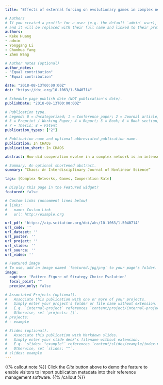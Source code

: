 ```yaml
---
title: "Effects of external forcing on evolutionary games in complex networks"

# Authors
# If you created a profile for a user (e.g. the default `admin` user), write the username (folder name) here 
# and it will be replaced with their full name and linked to their profile.
authors:
- Keke Huang
- admin
- Yonggang Li
- Chunhua Yang
- Zhen Wang

# Author notes (optional)
author_notes:
- "Equal contribution"
- "Equal contribution"

date: "2018-08-13T00:00:00Z"
doi: "https://doi.org/10.1063/1.5040714"

# Schedule page publish date (NOT publication's date).
publishDate: "2018-08-13T00:00:00Z"

# Publication type.
# Legend: 0 = Uncategorized; 1 = Conference paper; 2 = Journal article;
# 3 = Preprint / Working Paper; 4 = Report; 5 = Book; 6 = Book section;
# 7 = Thesis; 8 = Patent
publication_types: ["2"]

# Publication name and optional abbreviated publication name.
publication: In CHAOS
publication_short: In CHAOS

abstract: How did cooperation evolve in a complex network is an intensely investigated problem. Many mechanisms that promote cooperation have been proposed within the framework of the evolutionary game theory. Motivated by the fact that people in society or even a certain group are often controlled by a variety of simple rules, we present an external forcing mechanism to analyze the underlying reasons of widespread cooperation in this paper. In detail, we model the agents on a simple regular network, on which the learning method is controlled by external forcing mechanism, and prisoner’s dilemma has been applied to describe the interaction of agents. By conducting large-scale Monte Carlo simulations, we can easily draw a conclusion that this mechanism can promote cooperation efficiently. In addition, we also show that the proposed mechanism is effective for the cooperation promotion for other game models, such as snowdrift game and multigames. Taken together, the mechanism of external forcing on the evolutionary game is a strong promoter of cooperation even under a severe temptation condition, which has a practical significance and will provide new insight into the analysis and control of cooperative strategy in the complex network for the further research.

# Summary. An optional shortened abstract.
summary: “Chaos: An Interdisciplinary Journal of Nonlinear Science”

tags: [Complex Networks, Games, Cooperation Rate]

# Display this page in the Featured widget?
featured: false

# Custom links (uncomment lines below)
# links:
# - name: Custom Link
#   url: http://example.org

url_pdf: 'https://aip.scitation.org/doi/abs/10.1063/1.5040714'
url_code: ''
url_dataset: ''
url_poster: ''
url_project: ''
url_slides: ''
url_source: ''
url_video: ''

# Featured image
# To use, add an image named `featured.jpg/png` to your page's folder. 
image:
  caption: 'Pattern Figure of Strategy Choice Evolution'
  focal_point: ""
  preview_only: false

# Associated Projects (optional).
#   Associate this publication with one or more of your projects.
#   Simply enter your project's folder or file name without extension.
#   E.g. `internal-project` references `content/project/internal-project/index.md`.
#   Otherwise, set `projects: []`.
# projects:
# - example

# Slides (optional).
#   Associate this publication with Markdown slides.
#   Simply enter your slide deck's filename without extension.
#   E.g. `slides: "example"` references `content/slides/example/index.md`.
#   Otherwise, set `slides: ""`.
# slides: example
---
```


{{% callout note %}}
Click the *Cite* button above to demo the feature to enable visitors to import publication metadata into their reference management software.
{{% /callout %}}

